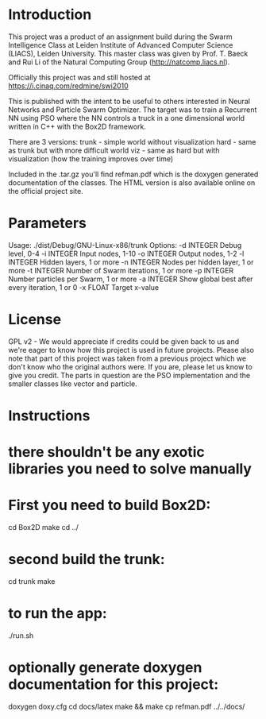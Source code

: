 Introduction
==

This project was a product of an assignment build during the Swarm Intelligence Class at Leiden Institute of Advanced Computer Science (LIACS), Leiden University. This master class was given by Prof. T. Baeck and Rui Li of the Natural Computing Group (http://natcomp.liacs.nl).

Officially this project was and still hosted at https://i.cinaq.com/redmine/swi2010

This is published with the intent to be useful to others interested in Neural Networks and Particle Swarm Optimizer. The target was to train a Recurrent NN using PSO where the NN controls a truck in a one dimensional world written in C++ with the Box2D framework.

There are 3 versions:
trunk - simple world without visualization
hard - same as trunk but with more difficult world
viz - same as hard but with visualization (how the training improves over time)

Included in the .tar.gz you'll find refman.pdf which is the doxygen generated documentation of the classes. The HTML version is also available online on the official project site.

Parameters
==
Usage: ./dist/Debug/GNU-Linux-x86/trunk
    Options:
    -d INTEGER  Debug level, 0-4
    -i INTEGER  Input nodes, 1-10
    -o INTEGER  Output nodes, 1-2
    -l INTEGER  Hidden layers, 1 or more
    -n INTEGER  Nodes per hidden layer, 1 or more
    -t INTEGER  Number of Swarm iterations, 1 or more
    -p INTEGER  Number particles per Swarm, 1 or more
    -a INTEGER  Show global best after every iteration, 1 or 0
    -x FLOAT    Target x-value

License
==
GPL v2 - We would appreciate if credits could be given back to us and we're eager to know how this project is used in future projects.
Please also note that part of this project was taken from a previous project which we don't know who the original authors were. If you are, please let us know to give you credit. The parts in question are the PSO implementation and the smaller classes like vector and particle.


Instructions
==

# there shouldn't be any exotic libraries you need to solve manually

# First you need to build Box2D:
cd Box2D
make
cd ../

# second build the trunk:
cd trunk
make

# to run the app:
./run.sh

# optionally generate doxygen documentation for this project:
doxygen doxy.cfg
cd docs/latex
make && make
cp refman.pdf ../../docs/

